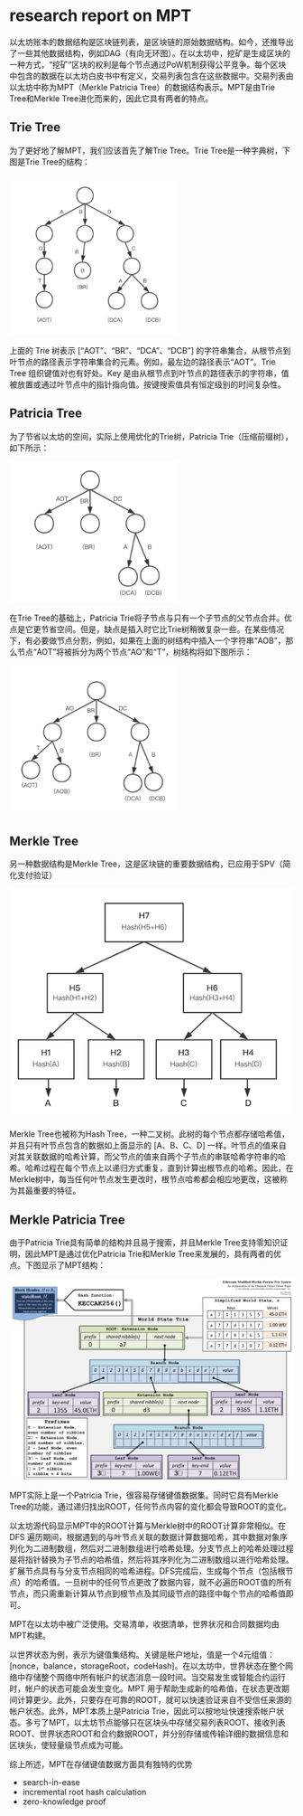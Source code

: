 # research report on MPT



以太坊账本的数据结构是区块链列表，是区块链的原始数据结构。如今，还推导出了一些其他数据结构，例如DAG（有向无环图）。在以太坊中，挖矿是生成区块的一种方式，“挖矿”区块的权利是每个节点通过PoW机制获得公平竞争。每个区块中包含的数据在以太坊白皮书中有定义，交易列表包含在这些数据中。交易列表由以太坊中称为MPT（Merkle Patricia Tree）的数据结构表示。MPT是由Trie Tree和Merkle Tree进化而来的，因此它具有两者的特点。





## Trie Tree

为了更好地了解MPT，我们应该首先了解Trie Tree。Trie Tree是一种字典树，下图是Trie Tree的结构：

![img](../image/1MqyMHpQQYM2kumT6skdT6A.png)

上面的 Trie 树表示 [“AOT”、“BR”、“DCA”、“DCB”] 的字符串集合，从根节点到叶节点的路径表示字符串集合的元素。例如，最左边的路径表示“AOT”。Trie Tree 组织键值对也有好处。Key 是由从根节点到叶节点的路径表示的字符串，值被放置或通过叶节点中的指针指向值。按键搜索值具有恒定级别的时间复杂性。

## Patricia Tree

为了节省以太坊的空间，实际上使用优化的Trie树，Patricia Trie（压缩前缀树），如下所示：

![1_Wpm2UN7IXC84Z_Az-oae-g](../image/1_Wpm2UN7IXC84Z_Az-oae-g.png)

在Trie Tree的基础上，Patricia Trie将子节点与只有一个子节点的父节点合并。优点是它更节省空间。但是，缺点是插入时它比Trie树稍微复杂一些。在某些情况下，有必要做节点分割，例如，如果在上面的树结构中插入一个字符串“AOB”，那么节点“AOT”将被拆分为两个节点“AO”和“T”，树结构将如下图所示：

![1_Mt886X-DCpx4ZWwx83-YKw](../image/1_Mt886X-DCpx4ZWwx83-YKw.png)

## Merkle Tree

另一种数据结构是Merkle Tree，这是区块链的重要数据结构，已应用于SPV（简化支付验证）

![img](../image/1CHDm0eO8v5QiQ3f_WdmkrQ.png)

Merkle Tree也被称为Hash Tree，一种二叉树。此树的每个节点都存储哈希值，并且只有叶节点包含的数据如上面显示的 [A、B、C、D] 一样。叶节点的值来自对其关联数据的哈希计算，而父节点的值来自两个子节点的串联哈希字符串的哈希。哈希过程在每个节点上以递归方式重复，直到计算出根节点的哈希。因此，在Merkle树中，每当任何叶节点发生更改时，根节点哈希都会相应地更改，这被称为其最重要的特征。



## Merkle Patricia Tree

由于Patricia Trie具有简单的结构并且易于搜索，并且Merkle Tree支持零知识证明，因此MPT是通过优化Patricia Trie和Merkle Tree来发展的，具有两者的优点。下图显示了MPT结构：

![img](../image/1coZjnr4je8h5dkG0arlbZQ.png)

MPT实际上是一个Patricia Trie，很容易存储键值数据集。同时它具有Merkle Tree的功能，通过递归找出ROOT，任何节点内容的变化都会导致ROOT的变化。



以太坊源代码显示MPT中的ROOT计算与Merkle树中的ROOT计算非常相似。在DFS 遍历期间，根据遇到的与叶节点关联的数据计算数据哈希，其中数据对象序列化为二进制数组，然后对二进制数组进行哈希处理。分支节点上的哈希处理过程是将指针替换为子节点的哈希值，然后将其序列化为二进制数组以进行哈希处理。扩展节点具有与分支节点相同的哈希进程。DFS完成后，生成每个节点（包括根节点）的哈希值。一旦树中的任何节点更改了数据内容，就不必遍历ROOT值的所有节点，而只需重新计算从节点到根节点及其同级节点的路径中每个节点的哈希值即可。

MPT在以太坊中被广泛使用。交易清单，收据清单，世界状况和合同数据均由MPT构建。

以世界状态为例，表示为键值集结构。关键是帐户地址，值是一个4元组值：[nonce，balance，storageRoot，codeHash]。在以太坊中，世界状态在整个网络中存储整个网络中所有帐户的状态消息一段时间。当交易发生或智能合约运行时，帐户的状态可能会发生变化。MPT 用于帮助生成新的哈希值，在状态更改期间计算更少。此外，只要存在可靠的ROOT，就可以快速验证来自不受信任来源的帐户状态。此外，MPT本质上是Patricia Trie，因此可以按地址快速搜索帐户状态。多亏了MPT，以太坊节点能够只在区块头中存储交易列表ROOT、接收列表ROOT、世界状态ROOT和合约数据ROOT，并分别存储或传输详细的数据信息和区块头，使轻量级节点成为可能。



综上所述，MPT在存储键值数据方面具有独特的优势

- search-in-ease
- incremental root hash calculation
- zero-knowledge proof 